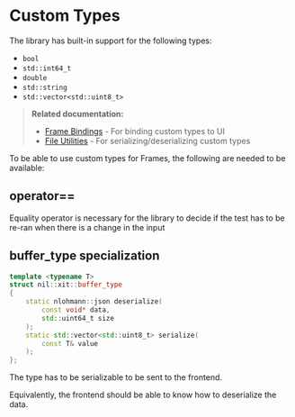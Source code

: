 # Custom Types

The library has built-in support for the following types:

- `bool`
- `std::int64_t`
- `double`
- `std::string`
- `std::vector<std::uint8_t>`

> **Related documentation:**
> - [Frame Bindings](./07-frame-bindings.md) - For binding custom types to UI
> - [File Utilities](./08-file-utilities.md) - For serializing/deserializing custom types

To be able to use custom types for Frames, the following are needed to be available:

## operator==

Equality operator is necessary for the library to decide if the test has to be re-ran when there is a change in the input

## buffer_type specialization

```cpp
template <typename T>
struct nil::xit::buffer_type
{
    static nlohmann::json deserialize(
        const void* data,
        std::uint64_t size
    );
    static std::vector<std::uint8_t> serialize(
        const T& value
    );
};
```

The type has to be serializable to be sent to the frontend.

Equivalently, the frontend should be able to know how to deserialize the data.